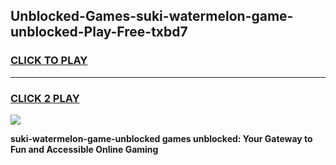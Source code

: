 
## Unblocked-Games-suki-watermelon-game-unblocked-Play-Free-txbd7
<h3>
<a href="https://premium76.site?title=suki-watermelon-game-unblocked&ref=21A">CLICK TO PLAY</a></h3>
<hr>

<h3>
<a href="https://premium76.site?title=suki-watermelon-game-unblocked&ref=21A">CLICK 2 PLAY</a>
  
</h3>

<a href="https://premium76.site?title=suki-watermelon-game-unblocked&ref=21A"><img src="https://clearcache.store/games.png"></a>


**suki-watermelon-game-unblocked games unblocked: Your Gateway to Fun and Accessible Online Gaming**
